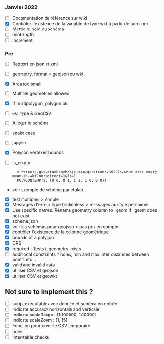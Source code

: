 ### Janvier 2022
- [ ] Documentation de référence sur wiki
- [x] Contrôler l'existence de la variable de type wkt à partir de son nom
- [ ] Mettre le nom du schéma
- [ ] minLength
- [ ] increment

### Pre
- [ ] Rapport en json et xml
- [ ] geometry, format = geojson ou wkt
- [x] Area too small
- [ ] Multiple geometries allowed
- [x] If multipolygon, polygon ok
- [ ] `wkt` type & GeoCSV
- [ ] Alléger le schéma
- [ ] snake case
- [ ] jupyter
- [x] Polygon vertexes bounds
- [ ] is_empty

		# https://gis.stackexchange.com/questions/168954/what-does-empty-mean-in-wkt?noredirect=1&lq=1
		POLYGON(EMPTY, (0 0, 0 1, 1 1, 1 0, 0 0)) 

- voir exemple de schéma par etalab
- [x] test multiples > Annulé
- [x] Messages d'erreur type frictionless > messages au style personnel
- [x] Use specific names. Rename geometry column to _geom if _geom does not exist
- [x] schema.json
- [x] voir les schémas pour geojson > pas pris en compte
- [x] contrôler l'existence de la colonne géométrique
- [x] bounds of a polygon
- [x] CRS
- [x] required : Tests if geometry exists
- [ ] additional constraints ? holes, min and max inter distances between points etc...
- [x] valid and invalid data
- [x] utiliser CSV et geojson
- [x] utiliser CSV et geowkt

## Not sure to implement this ?
- [ ] script exécutable avec donnée et schéma en entrée
- [ ] Indicate accuracy horizontale and verticale
- [ ] Indicate scaleRange : [1:100000, 1:10000]
- [ ] Indicate scaleZoom : [1, 15]
- [ ] Fonction pour créer le CSV temporaire
- [ ] holes
- [ ] Inter-table checks

